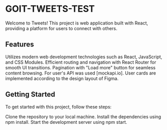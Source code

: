 # GOIT-TWEETS-TEST
Welcome to Tweets! This project is web application built with React, providing a platform for users to connect with others. 

## Features
Utilizes modern web development technologies such as React, JavaScript, and CSS Modules.
Efficient routing and navigation with React Router for smooth UI transitions.
Pagination with "Load more" button for seamless content browsing.
For user's API was used [mockapi.io]. 
User cards are implemented according to the design layout of Figma.


## Getting Started
To get started with this project, follow these steps:

Clone the repository to your local machine.
Install the dependencies using npm install.
Start the development server using npm start.

